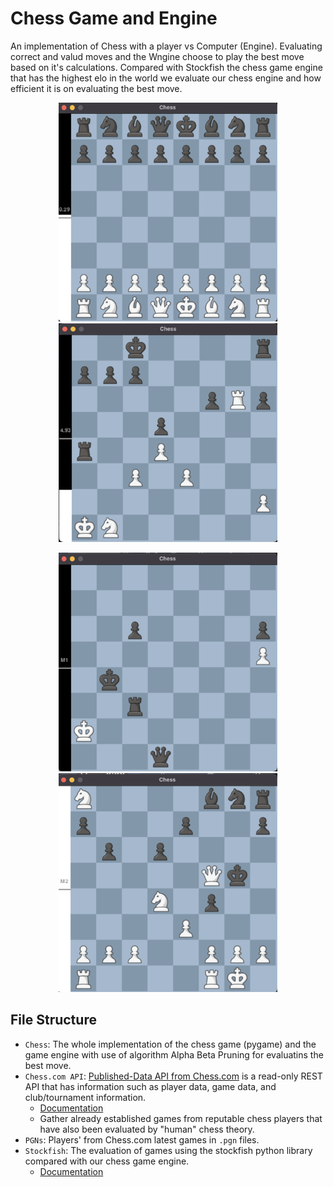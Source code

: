 # Chess Game and Engine
An implementation of Chess with a player vs Computer (Engine). 
Evaluating correct and valud moves and the Wngine choose to play the best move based on it's calculations. Compared with Stockfish the chess game engine that has the highest elo in the world we evaluate our chess engine and how efficient it is on evaluating the best move.

<p align="center">
    <img src="demo_images/demo1.png" alt="Demo 1" width="350" height="350">
    <img src="demo_images/demo2.png" alt="Demo 2" width="350" height="350">
</p>
<p align="center">
    <img src="demo_images/demo3.png" alt="Demo 3" width="350" height="350">
    <img src="demo_images/demo4.png" alt="Demo 4" width="350" height="350">
</p>

## File Structure 
- `Chess`: The whole implementation of the chess game (pygame) and the game engine with use of algorithm Alpha Beta Pruning for evaluatins the best move.
- `Chess.com API`: [Published-Data API from Chess.com](https://www.chess.com/news/view/published-data-api#pubapi-general) is a read-only REST API that has information such as player data, game data, and club/tournament information. 
    - [Documentation](https://chesscom.readthedocs.io/en/latest/)
    - Gather already established games from reputable chess players that have also been evaluated by "human" chess theory.
- `PGNs`: Players' from Chess.com latest games in `.pgn` files.
- `Stockfish`: The evaluation of games using the stockfish python library compared with our chess game engine.
    - [Documentation](https://pypi.org/project/stockfish/#description)
